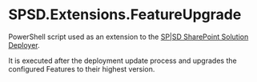 SPSD.Extensions.FeatureUpgrade
==============================

PowerShell script used as an extension to the [SP|SD SharePoint Solution Deployer](http://spsd.codeplex.com/).

It is executed after the deployment update process and upgrades the configured Features to their highest version.

